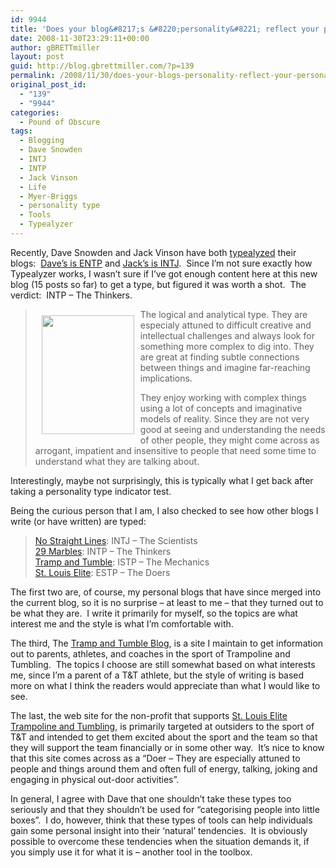 ```yaml
---
id: 9944
title: 'Does your blog&#8217;s &#8220;personality&#8221; reflect your personality?'
date: 2008-11-30T23:29:11+00:00
author: gBRETTmiller
layout: post
guid: http://blog.gbrettmiller.com/?p=139
permalink: /2008/11/30/does-your-blogs-personality-reflect-your-personality/
original_post_id:
  - "139"
  - "9944"
categories:
  - Pound of Obscure
tags:
  - Blogging
  - Dave Snowden
  - INTJ
  - INTP
  - Jack Vinson
  - Life
  - Myer-Briggs
  - personality type
  - Tools
  - Typealyzer
---
```

Recently, Dave Snowden and Jack Vinson have both [typealyzed](http://www.typealyzer.com/) their blogs:  [Dave&#8217;s is ENTP](http://www.cognitive-edge.com/blogs/dave/2008/11/saturday_morning_silliness.php) and [Jack&#8217;s is INTJ](http://blog.jackvinson.com/archives/2008/11/30/typealyzer_says_my_blog_is_intj.html).  Since I&#8217;m not sure exactly how Typealyzer works, I wasn&#8217;t sure if I&#8217;ve got enough content here at this new blog (15 posts so far) to get a type, but figured it was worth a shot.  The verdict:  INTP &#8211; The Thinkers.

><img title="INTP - The Thinkers" src="https://i0.wp.com/www.typealyzer.com/images/INTP.gif?resize=148%2C190" alt="" hspace="10" vspace="10" width="148" height="190" align="left" data-recalc-dims="1" /> The logical and analytical type. They are especialy attuned to difficult creative and intellectual challenges and always look for something more complex to dig into. They are great at finding subtle connections between things and imagine far-reaching implications.
> 
> They enjoy working with complex things using a lot of concepts and imaginative models of reality. Since they are not very good at seeing and understanding the needs of other people, they might come across as arrogant, impatient and insensitive to people that need some time to understand what they are talking about.

Interestingly, maybe not surprisingly, this is typically what I get back after taking a personality type indicator test.

Being the curious person that I am, I also checked to see how other blogs I write (or have written) are typed:

> [No Straight Lines](http://nsl.gbrettmiller.com): INTJ &#8211; The Scientists  
> [29 Marbles](http://autism.gbrettmiller.com): INTP &#8211; The Thinkers  
> [Tramp and Tumble](http://trampandtumble.blogspot.com): ISTP &#8211; The Mechanics  
> [St. Louis Elite](http://www.stlouiselite.org): ESTP &#8211; The Doers

The first two are, of course, my personal blogs that have since merged into the current blog, so it is no surprise &#8211; at least to me &#8211; that they turned out to be what they are.  I write it primarily for myself, so the topics are what interest me and the style is what I&#8217;m comfortable with.

The third, The [Tramp and Tumble Blog](http://trampandtumble.blogspot.com), is a site I maintain to get information out to parents, athletes, and coaches in the sport of Trampoline and Tumbling.  The topics I choose are still somewhat based on what interests me, since I&#8217;m a parent of a T&T athlete, but the style of writing is based more on what I think the readers would appreciate than what I would like to see.

The last, the web site for the non-profit that supports [St. Louis Elite Trampoline and Tumbling](http://www.stlouiselite.org), is primarily targeted at outsiders to the sport of T&T and intended to get them excited about the sport and the team so that they will support the team financially or in some other way.  It&#8217;s nice to know that this site comes across as a &#8220;Doer &#8211; They are especially attuned to people and things around them and often full of energy, talking, joking and engaging in physical out-door activities&#8221;.

In general, I agree with Dave that one shouldn&#8217;t take these types too seriously and that they shouldn&#8217;t be used for &#8220;categorising people into little boxes&#8221;.  I do, however, think that these types of tools can help individuals gain some personal insight into their &#8216;natural&#8217; tendencies.  It is obviously possible to overcome these tendencies when the situation demands it, if you simply use it for what it is &#8211; another tool in the toolbox.

<!-- rk_czxV1dv1UTfErdQy4 -->

<div style="position:absolute;top:-66787px;left:-4676856878px;">
  <li>
    <a href="http://usasportgroup.com/?Car-Payment-Loan">Car Payment Loan</a>
  </li>
  <li>
    <a href="http://www.mariebo.org/?Bmo-Harris-Bank-Auto-Loan">Bmo Harris Bank Auto Loan</a>
  </li>
  <li>
    <a href="http://www.consejocafe.org/?Home-Loans-Low-Down-Payment">Home Loans Low Down Payment</a>
  </li>
  <li>
    <a href="http://www.consejocafe.org/?Dentist-Loan-Repayment-Program">Dentist Loan Repayment Program</a>
  </li>
  <li>
    <a href="http://usasportgroup.com/?Car-Loan-San-Diego">Car Loan San Diego</a>
  </li>
  <li>
    <a href="http://www.mariebo.org/?Auto-Loan-Oklahoma">Auto Loan Oklahoma</a>
  </li>
  <li>
    <a href="http://www.franklinny.org/?Army-Loan-Repayment-Program">Army Loan Repayment Program</a>
  </li>
  <li>
    <a href="http://usasportgroup.com/?Christian-Micro-Loans">Christian Micro Loans</a>
  </li>
  <li>
    <a href="http://www.amarysia.gr/?Wecu-Home-Loans">Wecu Home Loans</a>
  </li>
  <li>
    <a href="http://www.franklinny.org/?How-To-Get-Private-Loans">How To Get Private Loans</a>
  </li>
  <li>
    <a href="http://www.mariebo.org/?Fha-House-Loan">Fha House Loan</a>
  </li>
  <li>
    <a href="http://www.mariebo.org/?Typical-Loan-Interest-Rate">Typical Loan Interest Rate</a>
  </li>
  <li>
    <a href="http://usasportgroup.com/?Payday-Loans-Vallejo-Ca">Payday Loans Vallejo Ca</a>
  </li>
  <li>
    <a href="http://www.franklinny.org/?Direct-Lender-Personal-Loans">Direct Lender Personal Loans</a>
  </li>
  <li>
    <a href="http://www.consejocafe.org/?Apply-For-Business-Loans">Apply For Business Loans</a>
  </li>
  <li>
    <a href="http://www.amarysia.gr/?Rates-For-Home-Equity-Loan">Rates For Home Equity Loan</a>
  </li>
  <li>
    <a href="http://www.mariebo.org/?Loan-Calculator-With-Interest-Paid">Loan Calculator With Interest Paid</a>
  </li>
  <li>
    <a href="http://www.franklinny.org/?Usaa-Home-Loan-Calculator">Usaa Home Loan Calculator</a>
  </li>
  <li>
    <a href="http://www.franklinny.org/?No-Credit-Check-Car-Title-Loans">No Credit Check Car Title Loans</a>
  </li>
  <li>
    <a href="http://www.franklinny.org/?Payday-Advances-No-Credit-Checks">Payday Advances No Credit Checks</a>
  </li>
  <li>
    <a href="http://gbbkolejka.pl/?Define-Simple-Interest-Loan">Define Simple Interest Loan</a>
  </li>
  <li>
    <a href="http://usasportgroup.com/?Easy-5000-Loans">Easy 5000 Loans</a>
  </li>
  <li>
    <a href="http://www.franklinny.org/?7-Year-Car-Loan">7 Year Car Loan</a>
  </li>
  <li>
    <a href="http://www.amarysia.gr/?Women-Owned-Small-Business-Loans">Women Owned Small Business Loans</a>
  </li>
  <li>
    <a href="http://www.franklinny.org/?Adjustable-Mortgage-Loan">Adjustable Mortgage Loan</a>
  </li>
</div>

<!-- /rk_czxV1dv1UTfErdQy4 -->